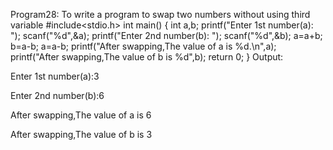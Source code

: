Program28: To write a program to swap two numbers without using third variable
#include<stdio.h>
int main()
{
	int a,b;
	printf("Enter 1st number(a): ");
	scanf("%d",&a);
	printf("Enter 2nd number(b): ");
	scanf("%d",&b);
	a=a+b;
	b=a-b;
	a=a-b;
	printf("After swapping,The value of a is %d.\n",a);
	printf("After swapping,The value of b is %d",b);
	return 0;
}
Output:

Enter 1st number(a):3

Enter 2nd number(b):6

After swapping,The value of a is 6

After swapping,The value of b is 3
